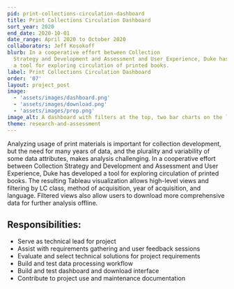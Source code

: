 ```yaml
---
pid: print-collections-circulation-dashboard
title: Print Collections Circulation Dashboard
sort_year: 2020
end_date: 2020-10-01
date_range: April 2020 to October 2020
collaborators: Jeff Kosokoff
blurb: In a cooperative effort between Collection
  Strategy and Development and Assessment and User Experience, Duke has developed
  a tool for exploring circulation of printed books. 
label: Print Collections Circulation Dashboard
order: '07'
layout: project_post
image: 
  - 'assets/images/dashboard.png'
  - 'assets/images/download.png'
  - 'assets/images/prep.png'
image_alt: A dashboard with filters at the top, two bar charts on the left, and a large combination table and heat map in the center.
theme: research-and-assessment
---
```

Analyzing usage of print materials is important for collection development,
but the need for many years of data, and the plurality and variability of some data
attributes, makes analysis challenging. In a cooperative effort between Collection
Strategy and Development and Assessment and User Experience, Duke has developed
a tool for exploring circulation of printed books. The resulting Tableau visualization
allows high-level views and filtering by LC class, method of acquisition, year of
acquisition, and language. Filtered views also allow users to download more comprehensive
data for further analysis offline.

## Responsibilities:

* Serve as technical lead for project
* Assist with requirements gathering and user feedback sessions
* Evaluate and select technical solutions for project requirements
* Build and test data processing workflow
* Build and test dashboard and download interface
* Contribute to project use and maintenance documentation